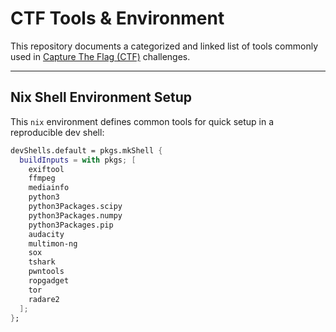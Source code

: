 # CTF Tools & Environment

This repository documents a categorized and linked list of tools commonly used in [Capture The Flag (CTF)](https://ctf101.org/intro/what-is-a-ctf/) challenges. 

---

## Nix Shell Environment Setup

This `nix` environment defines common tools for quick setup in a reproducible dev shell:

```nix
devShells.default = pkgs.mkShell {
  buildInputs = with pkgs; [
    exiftool
    ffmpeg
    mediainfo
    python3
    python3Packages.scipy
    python3Packages.numpy
    python3Packages.pip
    audacity
    multimon-ng
    sox
    tshark
    pwntools
    ropgadget
    tor
    radare2
  ];
};
